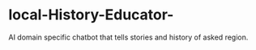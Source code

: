 # local-History-Educator-
AI domain specific  chatbot that tells stories and history of asked region.
